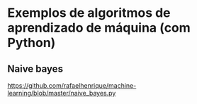 # Exemplos de algoritmos de aprendizado de máquina (com Python)

## Naive bayes

https://github.com/rafaelhenrique/machine-learning/blob/master/naive_bayes.py
